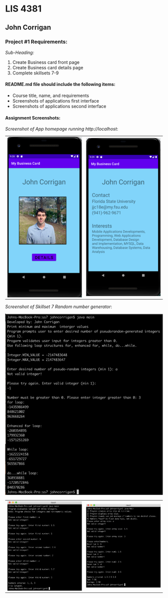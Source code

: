 # LIS 4381

## John Corrigan

### Project #1 Requirements:

*Sub-Heading:*

1. Create Business card front page
2. Create Business card details page
3. Complete skillsets 7-9

#### README.md file should include the following items:

* Course title, name, and requirements
* Screenshots of applications first interface
* Screenshots of applications second interface


#### Assignment Screenshots:

*Screenshot of App homepage running http://localhost*:

<table><tr>
<td> <img src="img/p1_main.png" alt="Drawing" style="width: 250px;"/> </td>
<td> <img src="img/p1_details.png" alt="Drawing" style="width: 250px;"/> </td>
</tr></table>

*Screenshot of Skillset 7 Random number generator*:

![Skillset 7 Random number generator](img/ss7_screenshot.png)

<table><tr>
<td> <img src="img/ss8_screenshot.png" alt="Drawing" style="width: 250px;"/> </td>
<td> <img src="img/ss9_screenshot.png" alt="Drawing" style="width: 250px;"/> </td>
</tr></table>